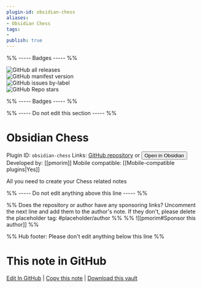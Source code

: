```yaml
---
plugin-id: obsidian-chess
aliases:
- Obsidian Chess
tags: 
- 
publish: true
---
```


%% ----- Badges ----- %%

![GitHub all releases](https://img.shields.io/github/downloads/pmorim/obsidian-chess/total?color=573E7A&logo=github&style=for-the-badge)   
![GitHub manifest version](https://img.shields.io/github/manifest-json/v/pmorim/obsidian-chess?color=573E7A&logo=github&style=for-the-badge)   
![GitHub issues by-label](https://img.shields.io/github/issues/pmorim/obsidian-chess/help%20wanted?color=573E7A&logo=github&style=for-the-badge)   
![GitHub Repo stars](https://img.shields.io/github/stars/pmorim/obsidian-chess?color=573E7A&logo=github&style=for-the-badge)

%% ----- Badges ----- %%

%% ----- Do not edit this section ----- %%

# Obsidian Chess

Plugin ID: `obsidian-chess`
Links: [GitHub repository](https://github.com/pmorim/obsidian-chess) or [<button id=HH>Open in Obsidian</button>](obsidian://show-plugin?id=obsidian-chess)
Developed by: [[pmorim]]
Mobile compatible: [[Mobile-compatible plugins|Yes]]

All you need to create your Chess related notes

%% ----- Do not edit anything above this line ----- %% 

%% Does the repository or author have any sponsoring links? Uncomment the next line and add them to the author's note. If they don't, please delete the placeholder tag: #placeholder/author %%
%% ![[pmorim#Sponsor this author]] %%

%% Hub footer: Please don't edit anything below this line %%

# This note in GitHub

<span class="git-footer">[Edit In GitHub](https://github.dev/obsidian-community/obsidian-hub/blob/main/02%20-%20Community%20Expansions/02.05%20All%20Community%20Expansions/Plugins/obsidian-chess.md "git-hub-edit-note") | [Copy this note](https://raw.githubusercontent.com/obsidian-community/obsidian-hub/main/02%20-%20Community%20Expansions/02.05%20All%20Community%20Expansions/Plugins/obsidian-chess.md "git-hub-copy-note") | [Download this vault](https://github.com/obsidian-community/obsidian-hub/archive/refs/heads/main.zip "git-hub-download-vault") </span>
